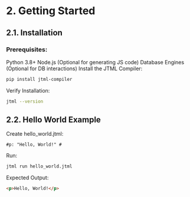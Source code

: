 # 2. Getting Started
## 2.1. Installation
### Prerequisites:

Python 3.8+
Node.js (Optional for generating JS code)
Database Engines (Optional for DB interactions)
Install the JTML Compiler:

```bash
pip install jtml-compiler
```

Verify Installation:

```bash
jtml --version
```

## 2.2. Hello World Example
Create hello_world.jtml:

```jtml
#p: "Hello, World!" #
```

Run:

```bash
jtml run hello_world.jtml
```

Expected Output:

```html
<p>Hello, World!</p>
```